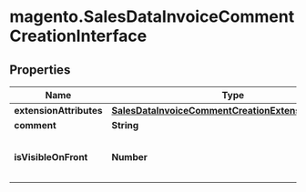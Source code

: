 # magento.SalesDataInvoiceCommentCreationInterface

## Properties
Name | Type | Description | Notes
------------ | ------------- | ------------- | -------------
**extensionAttributes** | [**SalesDataInvoiceCommentCreationExtensionInterface**](SalesDataInvoiceCommentCreationExtensionInterface.md) |  | [optional] 
**comment** | **String** | Comment. | 
**isVisibleOnFront** | **Number** | Is-visible-on-storefront flag value. | 


